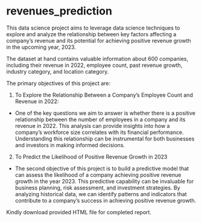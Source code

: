 # revenues_prediction
This data science project aims to leverage data science techniques to explore and analyze the relationship between key factors affecting a company’s revenue and its potential for achieving positive revenue growth in the upcoming year, 2023.

The dataset at hand contains valuable information about 600 companies, including their revenue in 2022, employee count, past revenue growth, industry category, and location category.

The primary objectives of this project are:
1. To Explore the Relationship Between a Company’s Employee Count and Revenue in 2022:
- One of the key questions we aim to answer is whether there is a positive relationship between the number of employees in a company and its revenue in 2022. This analysis can provide insights into how a company’s workforce size correlates with its financial performance. Understanding this relationship can be instrumental for both businesses and investors in making informed decisions.

2. To Predict the Likelihood of Positive Revenue Growth in 2023
- The second objective of this project is to build a predictive model that can assess the likelihood of a company achieving positive revenue growth in the year 2023. This predictive capability can be invaluable for business planning, risk assessment, and investment strategies. By analyzing historical data, we can identify patterns and indicators that contribute to a company’s success in achieving positive revenue growth.


Kindly download provided HTML file for completed report.
